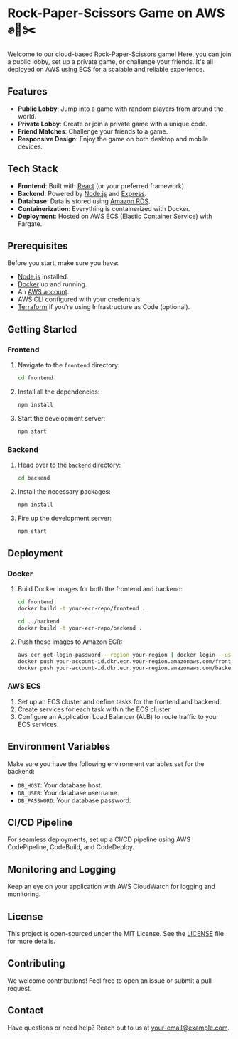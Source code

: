 # Rock-Paper-Scissors Game on AWS ✊📃✂️

Welcome to our cloud-based Rock-Paper-Scissors game! Here, you can join a public lobby, set up a private game, or challenge your friends. It's all deployed on AWS using ECS for a scalable and reliable experience.

## Features

- **Public Lobby**: Jump into a game with random players from around the world.
- **Private Lobby**: Create or join a private game with a unique code.
- **Friend Matches**: Challenge your friends to a game.
- **Responsive Design**: Enjoy the game on both desktop and mobile devices.

## Tech Stack

- **Frontend**: Built with [React](https://reactjs.org/) (or your preferred framework).
- **Backend**: Powered by [Node.js](https://nodejs.org/) and [Express](https://expressjs.com/).
- **Database**: Data is stored using [Amazon RDS](https://aws.amazon.com/rds/).
- **Containerization**: Everything is containerized with Docker.
- **Deployment**: Hosted on AWS ECS (Elastic Container Service) with Fargate.

## Prerequisites

Before you start, make sure you have:

- [Node.js](https://nodejs.org/) installed.
- [Docker](https://www.docker.com/) up and running.
- An [AWS account](https://aws.amazon.com/).
- AWS CLI configured with your credentials.
- [Terraform](https://www.terraform.io/) if you're using Infrastructure as Code (optional).

## Getting Started

### Frontend

1. Navigate to the `frontend` directory:
    ```bash
    cd frontend
    ```

2. Install all the dependencies:
    ```bash
    npm install
    ```

3. Start the development server:
    ```bash
    npm start
    ```

### Backend

1. Head over to the `backend` directory:
    ```bash
    cd backend
    ```

2. Install the necessary packages:
    ```bash
    npm install
    ```

3. Fire up the development server:
    ```bash
    npm start
    ```

## Deployment

### Docker

1. Build Docker images for both the frontend and backend:
    ```bash
    cd frontend
    docker build -t your-ecr-repo/frontend .

    cd ../backend
    docker build -t your-ecr-repo/backend .
    ```

2. Push these images to Amazon ECR:
    ```bash
    aws ecr get-login-password --region your-region | docker login --username AWS --password-stdin your-account-id.dkr.ecr.your-region.amazonaws.com
    docker push your-account-id.dkr.ecr.your-region.amazonaws.com/frontend
    docker push your-account-id.dkr.ecr.your-region.amazonaws.com/backend
    ```

### AWS ECS

1. Set up an ECS cluster and define tasks for the frontend and backend.
2. Create services for each task within the ECS cluster.
3. Configure an Application Load Balancer (ALB) to route traffic to your ECS services.

## Environment Variables

Make sure you have the following environment variables set for the backend:

- `DB_HOST`: Your database host.
- `DB_USER`: Your database username.
- `DB_PASSWORD`: Your database password.

## CI/CD Pipeline

For seamless deployments, set up a CI/CD pipeline using AWS CodePipeline, CodeBuild, and CodeDeploy.

## Monitoring and Logging

Keep an eye on your application with AWS CloudWatch for logging and monitoring.

## License

This project is open-sourced under the MIT License. See the [LICENSE](LICENSE) file for more details.

## Contributing

We welcome contributions! Feel free to open an issue or submit a pull request.

## Contact

Have questions or need help? Reach out to us at [your-email@example.com](mailto:your-email@example.com).

